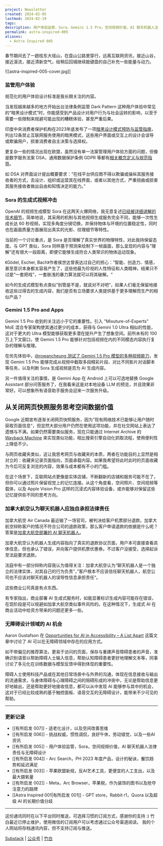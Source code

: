 ```yaml
---
project: Newsletter
created: 2024-02-05
lastmod: 2024-02-19
tags: 
description: 用户体验监管，Sora，Gemini 1.5 Pro，空间视频价值，AI 聊天机器人法律责任与无障碍设计
permalink: astra-inspired-005
aliases:
  - Astra Inspired 005
---
```

春节期间去了一趟桂东大瑶山，在盘山公路里穿行，远离互联网资讯，接近山谷，接近溪流，接近清新空气，给稍后回城继续敲键盘的自己补充一些能量与动力。

![[astra-inspired-005-cover.jpg]]

### 监管用户体验

规范化的用户体验设计标准是我长期关注的内容。

当发现越来越多的地方开始出台法律条例监管 Dark Pattern 这种用户体验中常见的“暗黑设计模式”时，你能感受到产品设计对用户行为与社会运转的影响，以至于需要一些限制来规避可能出现的糟糕体验，甚至严重后果。

印度中央消费者保护机构在2023年底发布了一项[暗黑设计模式预防与监管指南](https://www.dataguidance.com/news/india-guidelines-dark-patterns-published-official)，列出12条禁止互联网服务使用的暗黑模式，这些用户界面或交互上的设计会误导或欺骗用户，损害消费者自主决策与选择权。

更复杂一些的情况出现在欧盟，虽然没有单一法案管理用户体验方面的问题，但像是数字服务法案 DSA，通用数据保护条例 GDPR 等都有[相关概念定义与规范指导](https://yishan.craft.me/by6ar6TU5FIvvY)。

如 DSA 对界面设计提出概要要求：“在线平台供应商不得以欺骗或操纵其服务接收者的方式，去设计、组织或运营其在线界面，或者以其他方式，严重扭曲或损害其服务接收者做出自由和知情决定的能力。”
### Sora 的生成式视频冲击

OpenAI 的视频生成模型 Sora 在这两天火爆网络，我无意复述[已经被详细讲解的技术细节](https://m.huxiu.com/article/2683137.html)，简单地说，其采用的机制与其他视频生成服务完全不同，能够一次性生成长达 60 秒视频，实现多角度分镜切换，并保持物体与环境的位置稳定性，同时也在画面质量方面展现出真实的光影、纹理细节等特性。

当前的一个讨论重点，是 Sora 是否理解了真实世界的物理特性，对此我持保留态度。与 GPT 类似，Sora 同样基于预测来绘制下一帧画面，那么呈现的内容与”理解“还有很大一段距离，即便它能够生成符合人类常识的物体运动现象。

《Gödel, Escher, Bach》作者侯世达曾表达过自己的担心：”智能、创造力、情感，甚至意识本身都太容易产生了，这些他最为珍视的人性特征和人类精神，结果只不过是“一套把戏”，一套肤浅的暴力算法就可以将其破解。“

如今的生成式模型有点类似”别管是不是，就说对不对吧“，如果人们毫无保留地接收这些过得去的生成内容，我们是否有立场要求人类提供基于更多理解而生产的相似产品？
### Gemini 1.5 Pro and Apps

Gemini 1.5 Pro 收到的关注远小于它的重要性。引入 "Mixuture-of-Experts" MoE 混合专家架构使其通过更少的成本，获得与 Gemini 1.0 Ultra 相似的性能，这对于更大的 Ultra 模型能够获取更多潜在提升产生了想象空间。前所未有的 100 万上下文窗口，使 Gemini 1.5 Pro 能够针对包括视频在内的不同模态内容执行复杂的理解与推理。

在优先体验中，[@rowancheung 测试了 Gemini 1.5 Pro 模型的多种视频能力](https://twitter.com/rowancheung/status/1759280384930459941)，发现 Gemini 1.5 Pro 能够完成从视频中截取多段精彩片段、对比不同影片对话脚本等任务，以及判断 Sora 生成视频是否为 AI 生成内容。

另一件值得关注的事情，是 Gemini App 在 Android 上可以可选地替换 Google Assistant 部分问答服务了，在我看来这是对本地设备 LLM 的预览，并且效果非常好。可以想象所有语音助手服务会迎来一次服务升级。
## 从关闭网页快照服务思考空间数据价值

Google 近期宣布逐渐关闭网页快照服务，因为”现有网络技术已能够让用户随时获取页面信息“，但显然大部分用户仍然在使用这项功能，并在社交网站上表达了遗憾与不满。如果仍然需要类似服务，现在只能通过 Internet Archive 的 [Wayback Machine](https://archive.org/web/g) 来实现类似功能，相比搜索引擎自动化抓取流程，使用便利性上降低不少。

与网页收藏夹类似，这让我思考网页与收藏夹的本质，两者在功能目的上显然是相对立的：收藏夹记录页面指向，页面承载内容。如果我希望将此时此时的页面收藏为今后可反复浏览的内容，效果与成本都有不小的门槛。

在这个场景下，互联网站点更像是实体店铺，不断翻新的店铺和服务可能不在了，但你可以通过照片保留视觉上的记忆连接。从这个角度看，空间照片、空间视频等载体，以及 Apple Vision Pro 这样的沉浸式内容体验设备，或许能够对保留这些记忆提供些不同的思考方向。
### 加拿大航空认为聊天机器人应独自承担法律责任

加拿大航空 Air Canada 最近输了一场官司，被判决给客户机票部分退款。加拿大航空辩称客户的情况不符合公司的退款政策，那么客户申请退款的依据是什么呢？答案是[加拿大航空部署的 AI 聊天机器人](https://arstechnica.com/tech-policy/2024/02/air-canada-must-honor-refund-policy-invented-by-airlines-chatbot/)。

加拿大航空认为机器人生成内容指向了真实的退款协议页面，用户本可直接查看具体信息，但也承认了错误，并向客户提供机票优惠券。不过客户没接受，选择起诉至法庭要求退款。

法庭中有一部分辩称内容我认为值得关注：加拿大航空认为“聊天机器人是一个独立的法律实体，对其自己的行为负责”，”客户根本不应该信任聊天机器人，航空公司也不应该对聊天机器人的误导性信息承担责任“。

这些商业公司真是有点东西。

有专家指出，商业部署 AI 生成式服务时，如能显著标识生成内容可能存在错误，在现阶段是可以规避如加拿大航空类似事件风险的。在这种情况下，生成式 AI 在商业活动中给资方带来的问题还更多一些。
### 无障碍设计领域的 AI 机会

Aaron Gustafson 在 [Opportunities for AI in Accessibility – A List Apart](https://alistapart.com/article/opportunities-for-ai-in-accessibility/) 这篇文章中讨论了 AI 可以在无障碍领域中存在的应用方式。

如不带偏见的推荐算法，更易于访问的页面，保存与重建声音障碍患者的声音，准确识别语音以帮助障碍人士输入信息，帮助认知障碍患者更好地理解文本等，同事讨论了多元化在训练数据与模型反馈中得到体现的重要性。

障碍人士使用科技产品或在其他日常场景中与外界的沟通，体现在信息接收与输出的流通需求，与身体障碍与心理障碍之间的阻碍形成的冲突中，无论是帮助信息更好地输出，还是帮助更好地接收信息，都可以从中发现 AI 能够参与其中的机会，这对于已经比较成熟的基于触控面板、语音交互的无障碍设计，能带来不少可见的帮助。

---
### 更新记录

- [[有所启发 007]] - 适老化设计，以及空间改善思维
- [[有所启发 006]] - 挑战权威，惯性调侃，良好午休，劳动错觉，以及一些AI资讯
- [[有所启发 005]] - 用户体验监管，Sora，空间视频价值，AI 聊天机器人法律责任与无障碍设计
- [[有所启发 004]] - Arc Search，PH 2023 年度产品，设计的秘诀，餐饮趋势和延迟满足
- [[有所启发 003]] - 苹果欧盟新规，反AI艺术工具，更便宜的人工支出，以及最大摄氧量
-  [[有所启发 002]] - Meta，Arc Browser，苹果税，作为装饰的图书以及抢夺注意力的路牌
-  [[Astra Inspired 001|有所启发 001]] - GPT store，Rabbit r1，Quora 以及超级 AI 的长期价值分歧

---

这份通讯同时在以下平台同时推送，可选择习惯的订阅方式，感谢你的支持 :)
竹白最近已停止维护，使用微信的订阅用户可以考虑通过公众号渠道阅读。
我的个人网站将存档通讯内容，但不支持订阅与推送。

[Substack](https://yishan.substack.com/) | [公众号](https://mp.weixin.qq.com/s/Vg3Cf9yIRhAIGyQiKUa7SQ) | [竹白](https://speciouspm.zhubai.love/)